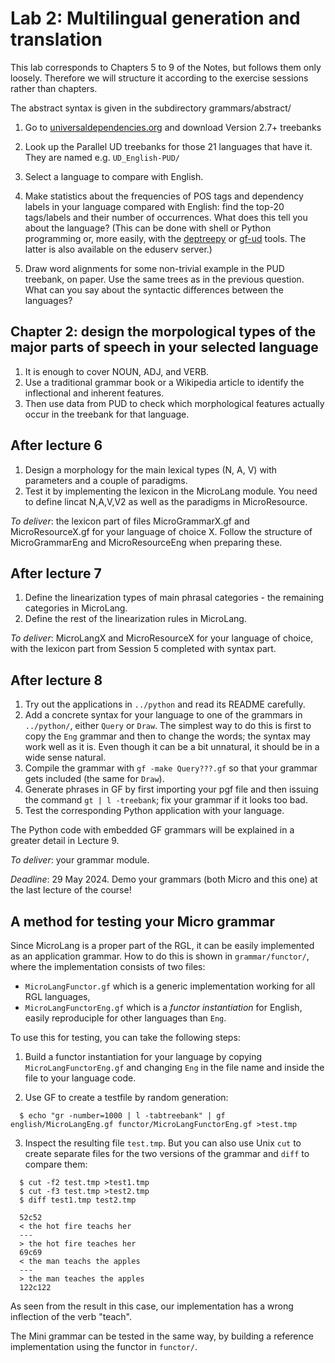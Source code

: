 # Lab 2: Multilingual generation and translation

This lab corresponds to Chapters 5 to 9 of the Notes, but follows them only loosely.
Therefore we will structure it according to the exercise sessions
rather than chapters.

The abstract syntax is given in the subdirectory grammars/abstract/
1. Go to [universaldependencies.org](https://universaldependencies.org/) and download Version 2.7+ treebanks
2. Look up the Parallel UD treebanks for those 21 languages that have it. They are named e.g. `UD_English-PUD/`
3. Select a language to compare with English.
4. Make statistics about the frequencies of POS tags and dependency labels in your language compared with English: find the top-20 tags/labels and their number of occurrences. What does this tell you about the language? (This can be done with shell or Python programming or, more easily, with the [deptreepy](https://github.com/aarneranta/deptreepy/) or [gf-ud](https://github.com/grammaticalFramework/gf-ud) tools. The latter is also available on the eduserv server.) 

1. Draw word alignments for some non-trivial example in the PUD treebank, on paper.
  Use the same trees as in the previous question.
  What can you say about the syntactic differences between the languages?

  ## Chapter 2: design the morpological types of the major parts of speech in your selected language

1. It is enough to cover NOUN, ADJ, and VERB.
2. Use a traditional grammar book or a Wikipedia article to identify the inflectional and inherent features.
3. Then use data from PUD to check which morphological features actually occur in the treebank for that language. 
## After lecture 6

1. Design a morphology for the main lexical types (N, A, V) with parameters and a couple of paradigms.
2. Test it by implementing the lexicon in the MicroLang module. You need to define lincat N,A,V,V2 as well as the paradigms in MicroResource.

*To deliver*: the lexicon part of files MicroGrammarX.gf and MicroResourceX.gf for your language of choice X. Follow the structure of MicroGrammarEng and MicroResourceEng when preparing these.

## After lecture 7

1. Define the linearization types of main phrasal categories - the remaining categories in MicroLang.
2. Define the rest of the linearization rules in MicroLang.

*To deliver*: MicroLangX and MicroResourceX for your language of choice, with the lexicon part from Session 5 completed with syntax part. 

## After lecture 8

1. Try out the applications in `../python` and read its README carefully.
2. Add a concrete syntax for your language to one of the grammars
in `../python/`, either `Query` or `Draw`.
The simplest way to do this
is first to copy the `Eng` grammar and then to change the words; the
syntax may work well as it is. Even though it can be a bit unnatural,
it should be in a wide sense natural.
3. Compile the grammar with `gf -make Query???.gf` so that your grammar
gets included (the same for `Draw`).
4. Generate phrases in GF by first importing your pgf file and then
   issuing the command `gt | l -treebank`; fix your grammar if it looks
   too bad.
5. Test the corresponding Python application with your language.

The Python code with embedded GF grammars will be explained in a greater 
detail in Lecture 9.

*To deliver*: your grammar module.

*Deadline*: 29 May 2024. Demo your grammars (both Micro and this one) at
 the last lecture of the course!


## A method for testing your Micro grammar

Since MicroLang is a proper part of the RGL, it can be easily implemented as an application grammar.
How to do this is shown in `grammar/functor/`, where the implementation consists of two files:
- `MicroLangFunctor.gf` which is a generic implementation working for all RGL languages,
- `MicroLangFunctorEng.gf` which is a *functor instantiation* for English, easily reproduciple for other languages than `Eng`.

To use this for testing, you can take the following steps:

1. Build a functor instantiation for your language by copying `MicroLangFunctorEng.gf` and changing `Eng` in the file name and inside the file to your language code.

2. Use GF to create a testfile by random generation:
```
  $ echo "gr -number=1000 | l -tabtreebank" | gf english/MicroLangEng.gf functor/MicroLangFunctorEng.gf >test.tmp
```

3. Inspect the resulting file `test.tmp`.
But you can also use Unix `cut` to create separate files for the two versions of the grammar and `diff` to compare them:
```
  $ cut -f2 test.tmp >test1.tmp
  $ cut -f3 test.tmp >test2.tmp
  $ diff test1.tmp test2.tmp

  52c52
  < the hot fire teachs her
  ---
  > the hot fire teaches her
  69c69
  < the man teachs the apples
  ---
  > the man teaches the apples
  122c122
  ```
As seen from the result in this case, our implementation has a wrong inflection of the verb "teach".

The Mini grammar can be tested in the same way, by building a reference implementation using the functor in `functor/`.





